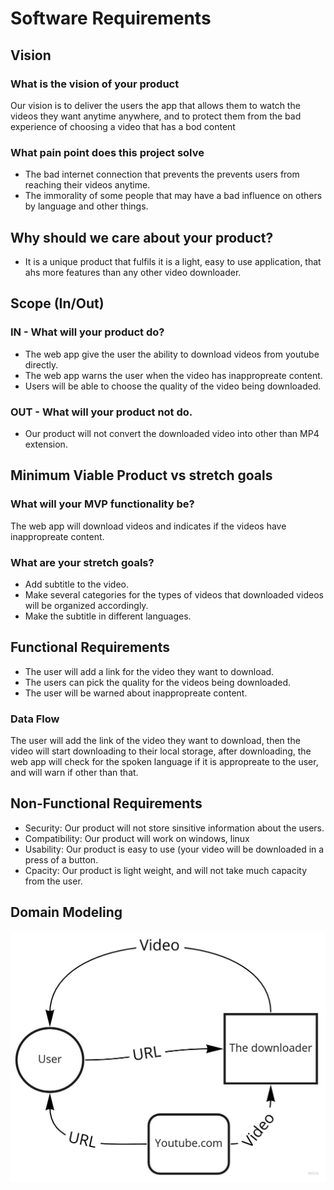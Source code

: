 # Software Requirements
## Vision

### What is the vision of your product

Our vision is to deliver the users the app that allows them to watch the videos they want anytime anywhere, and to protect them from the bad experience of choosing a video that has a bod content

### What pain point does this project solve

* The bad internet connection that prevents the prevents users from reaching their videos anytime.
* The immorality of some people that may have a bad influence on others by language and other things.

## Why should we care about your product?

* It is a unique product that fulfils it is a light, easy to use application, that ahs more features than any other video downloader.

## Scope (In/Out)

### IN - What will your product do?

* The web app give the user the ability to download videos from youtube directly.
* The web app warns the user when the video has inappropreate content.
* Users will be able to choose the quality of the video being downloaded.
### OUT - What will your product not do.

* Our product will not convert the downloaded video into other than MP4 extension.

## Minimum Viable Product vs stretch goals

### What will your MVP functionality be?

The web app will download videos and indicates if the videos have inappropreate content.


### What are your stretch goals?

* Add subtitle to the video.
* Make several categories for the types of videos that downloaded videos will be organized accordingly.
* Make the subtitle in different languages.

## Functional Requirements

* The user will add a link for the video they want to download.
* The users can pick the quality for the videos being downloaded.
* The user will be warned about inappropreate content.

### Data Flow

The user will add the link of the video they want to download, then the video will start downloading to their local storage, after downloading, the web app will check for the spoken language if it is appropreate to the user, and will warn if other than that.

## Non-Functional Requirements 

* Security:
  Our product will not store sinsitive information about the users.
* Compatibility:
  Our product will work on windows, linux
* Usability:
  Our product is easy to use (your video will be downloaded in a press of a button.
* Cpacity:
  Our product is light weight, and will not take much capacity from the user.

## Domain Modeling

![Domain_modeling](assets/domain_modeling.jpg)




